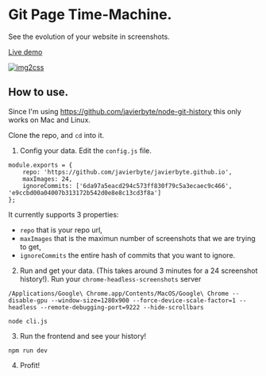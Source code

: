 # Git Page Time-Machine.

See the evolution of your website in screenshots.

[Live demo](http://javier.xyz/gitpage-timemachine)

[![img2css](docs/thumbnail.png)](http://javier.xyz/gitpage-timemachine)

## How to use.

Since I'm using https://github.com/javierbyte/node-git-history this only works on Mac and Linux.

Clone the repo, and `cd` into it.

1. Config your data. Edit the `config.js` file.
```
module.exports = {
	repo: 'https://github.com/javierbyte/javierbyte.github.io',
	maxImages: 24,
	ignoreCommits: ['6da97a5eacd294c573ff830f79c5a3ecaec9c466', 'e9ccbd00a04007b313172b542d0e8e8c13cd3f8a']
};
```

It currently supports 3 properties:
* `repo` that is your repo url,
* `maxImages` that is the maximun number of screenshots that we are trying to get,
* `ignoreCommits` the entire hash of commits that you want to ignore.

2. Run and get your data. (This takes around 3 minutes for a 24 screenshot history!).
Run your `chrome-headless-screenshots` server
```
/Applications/Google\ Chrome.app/Contents/MacOS/Google\ Chrome --disable-gpu --window-size=1280x900 --force-device-scale-factor=1 --headless --remote-debugging-port=9222 --hide-scrollbars
```

```
node cli.js
```

3. Run the frontend and see your history!
```
npm run dev
```

4. Profit!